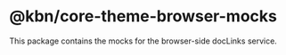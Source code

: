 # @kbn/core-theme-browser-mocks

This package contains the mocks for the browser-side docLinks service.
